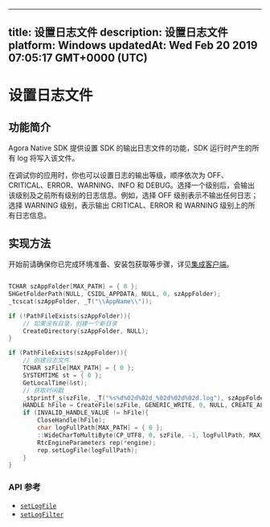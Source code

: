 
---
title: 设置日志文件
description: 设置日志文件
platform: Windows
updatedAt: Wed Feb 20 2019 07:05:17 GMT+0000 (UTC)
---
# 设置日志文件
## 功能简介
Agora Native SDK 提供设置 SDK 的输出日志文件的功能，SDK 运行时产生的所有 log 将写入该文件。

在调试你的应用时，你也可以设置日志的输出等级，顺序依次为 OFF、CRITICAL、ERROR、WARNING、INFO 和 DEBUG。选择一个级别后，会输出该级别及之前所有级别的日志信息。例如，选择 OFF 级别表示不输出任何日志；选择 WARNING 级别，表示输出 CRITICAL、ERROR 和 WARNING 级别上的所有日志信息。

## 实现方法

开始前请确保你已完成环境准备、安装包获取等步骤，详见[集成客户端](../../cn/Video/windows_video.md)。

```C++

TCHAR szAppFolder[MAX_PATH] = { 0 };
SHGetFolderPath(NULL, CSIDL_APPDATA, NULL, 0, szAppFolder);
_tcscat(szAppFolder, _T("\\AppName\\"));

if (!PathFileExists(szAppFolder)){
	// 如果没有目录，创建一个新目录
	CreateDirectory(szAppFolder, NULL);
}

if (PathFileExists(szAppFolder)){
	// 创建日志文件
	TCHAR szFile[MAX_PATH] = { 0 };
	SYSTEMTIME st = { 0 };
	GetLocalTime(&st);
	// 获取时间戳
	_stprintf_s(szFile, _T("%s%d%02d%02d_%02d%02d%02d.log"), szAppFolder, st.wYear, st.wMonth, st.wDay, st.wHour, st.wMinute, st.wSecond);
	HANDLE hFile = CreateFile(szFile, GENERIC_WRITE, 0, NULL, CREATE_ALWAYS, 0, NULL);
	if (INVALID_HANDLE_VALUE != hFile){
		CloseHandle(hFile);
		char logFullPath[MAX_PATH] = { 0 };
		::WideCharToMultiByte(CP_UTF8, 0, szFile, -1, logFullPath, MAX_PATH, NULL, NULL);
		RtcEngineParameters rep(*engine);
		rep.setLogFile(logFullPath);
	}
}
```

### API 参考
- [`setLogFile`](https://docs.agora.io/cn/Video/API%20Reference/cpp/classagora_1_1rtc_1_1_rtc_engine_parameters.html?transId=ac204940-0343-11e9-bbd0-251679929d6b#a0e11f89f5b900279ed82a9d4fa9eb18a)
- [`setLogFilter`](https://docs.agora.io/cn/Video/API%20Reference/cpp/classagora_1_1rtc_1_1_rtc_engine_parameters.html?transId=ac204940-0343-11e9-bbd0-251679929d6b#a169cd86502290529b02eaf6748a63f2a)
